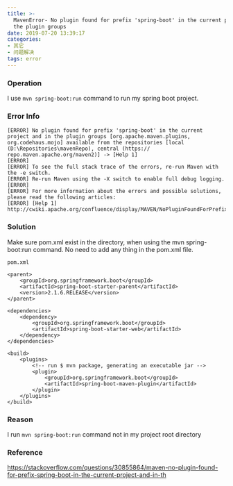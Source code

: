 ```yaml
---
title: >-
  MavenError- No plugin found for prefix 'spring-boot' in the current project and in
  the plugin groups
date: 2019-07-20 13:39:17
categories: 
- 其它
- 问题解决
tags: error
---
```






### Operation

I use `mvn spring-boot:run` command to run my spring boot project.

### Error Info

```
[ERROR] No plugin found for prefix 'spring-boot' in the current project and in the plugin groups [org.apache.maven.plugins, org.codehaus.mojo] available from the repositories [local (D:\Repositories\mavenRepo), central (https://
repo.maven.apache.org/maven2)] -> [Help 1]
[ERROR]
[ERROR] To see the full stack trace of the errors, re-run Maven with the -e switch.
[ERROR] Re-run Maven using the -X switch to enable full debug logging.
[ERROR]
[ERROR] For more information about the errors and possible solutions, please read the following articles:
[ERROR] [Help 1] http://cwiki.apache.org/confluence/display/MAVEN/NoPluginFoundForPrefixException
```

### Solution

Make sure pom.xml exist in the directory, when using the mvn spring-boot:run command. No need to add any thing in the pom.xml file.

`pom.xml`

```
<parent>
	<groupId>org.springframework.boot</groupId>
	<artifactId>spring-boot-starter-parent</artifactId>
	<version>2.1.6.RELEASE</version>
</parent>

<dependencies>
	<dependency>
		<groupId>org.springframework.boot</groupId>
		<artifactId>spring-boot-starter-web</artifactId>
	</dependency>
</dependencies>

<build>
	<plugins>
		<!-- run $ mvn package, generating an executable jar -->
		<plugin>
			<groupId>org.springframework.boot</groupId>
			<artifactId>spring-boot-maven-plugin</artifactId>
		</plugin>
	</plugins>
</build>
```

### Reason

I run `mvn spring-boot:run` command not in my project root directory

### Reference

https://stackoverflow.com/questions/30855864/maven-no-plugin-found-for-prefix-spring-boot-in-the-current-project-and-in-th